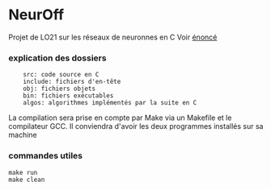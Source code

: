 # NeurOff
Projet de LO21 sur les réseaux de neuronnes en C
Voir [énoncé](enonce.md)

### explication des dossiers
```
    src: code source en C
    include: fichiers d'en-tête
    obj: fichiers objets
    bin: fichiers exécutables
    algos: algorithmes implémentés par la suite en C
```

La compilation sera prise en compte par Make via un Makefile et le compilateur
GCC. Il conviendra d'avoir les deux programmes installés sur sa machine

### commandes utiles
```
make run
make clean
```
